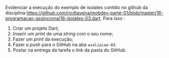 Evidenciar a execução do exemplo  de isolates contido no github da disciplina https://github.com/ricdtaveira/mobdev-parte-01/blob/master/16-programacao-assincrona/16-isolates-03.dart.
Para isso :
1. Criar um projeto Dart;
2. Inserir um _print_ de uma _string_ com o seu nome;
3. Fazer um _print_ da execução;
4.  Fazer o _push_ para o GitHub na aba `avaliacao-03`. 
5.  Postar na entrega da tarefa o _link_ da pasta do GitHub.
